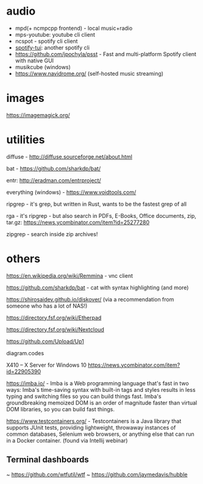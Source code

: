 # audio
- mpd(+ ncmpcpp frontend) - local music+radio
- mps-youtube: youtube cli client
- ncspot - spotify cli client
- [spotify-tui](https://github.com/Rigellute/spotify-tui): another spotify cli
- https://github.com/jpochyla/psst - Fast and multi-platform Spotify client with native GUI
- musikcube (windows)
- https://www.navidrome.org/ (self-hosted music streaming)

# images

https://imagemagick.org/


# utilities
diffuse - http://diffuse.sourceforge.net/about.html

bat - https://github.com/sharkdp/bat/

entr: http://eradman.com/entrproject/

everything (windows) - https://www.voidtools.com/

ripgrep - it's grep, but written in Rust, wants to be the fastest grep of all

rga - it's ripgrep - but also search in PDFs, E-Books, Office documents, zip, tar.gz: https://news.ycombinator.com/item?id=25277280

zipgrep - search inside zip archives!



# others

https://en.wikipedia.org/wiki/Remmina - vnc client

https://github.com/sharkdp/bat - cat with syntax highlighting (and more)

https://shirosaidev.github.io/diskover/ (via a recommendation from someone who has a lot of NAS!)

https://directory.fsf.org/wiki/Etherpad

https://directory.fsf.org/wiki/Nextcloud

https://github.com/Upload/Up1

diagram.codes

X410 – X Server for Windows 10 https://news.ycombinator.com/item?id=22905390

https://imba.io/ - Imba is a Web programming language that's fast in two ways: Imba's time-saving syntax with built-in tags and styles results in less typing and switching files so you can build things fast. Imba's groundbreaking memoized DOM is an order of magnitude faster than virtual DOM libraries, so you can build fast things.

https://www.testcontainers.org/ - Testcontainers is a Java library that supports JUnit tests, providing lightweight, throwaway instances of common databases, Selenium web browsers, or anything else that can run in a Docker container. (found via Intellij webinar)

## Terminal dashboards
~ https://github.com/wtfutil/wtf
~ https://github.com/jaymedavis/hubble